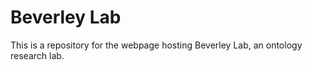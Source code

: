 # Beverley Lab
This is a repository for the webpage hosting Beverley Lab, an ontology research lab. 
